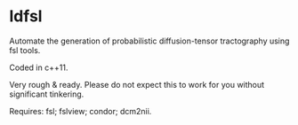 ldfsl
=====

Automate the generation of probabilistic diffusion-tensor tractography using fsl tools.

Coded in c++11.

Very rough & ready. Please do not expect this to work for you without significant tinkering.

Requires: fsl; fslview; condor; dcm2nii.
